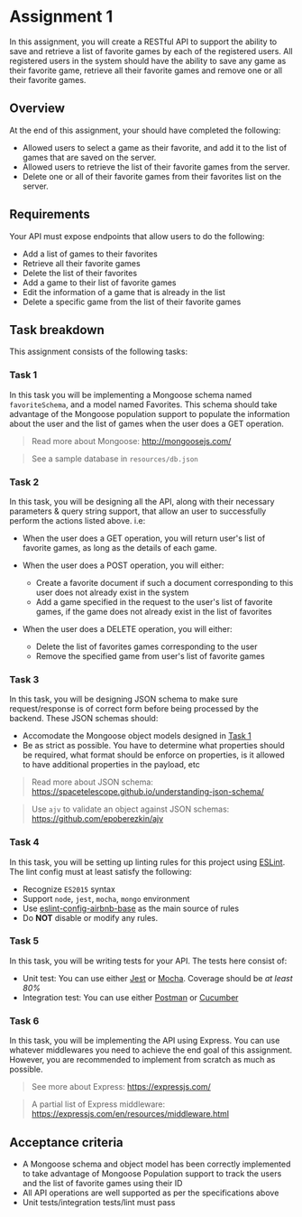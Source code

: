# Assignment 1

In this assignment, you will create a RESTful API to support the ability to save and retrieve a list of favorite games by each of the registered users. All registered users in the system should have the ability to save any game as their favorite game, retrieve all their favorite games and remove one or all their favorite games.

## Overview

At the end of this assignment, your should have completed the following:

- Allowed users to select a game as their favorite, and add it to the list of games that are saved on the server.
- Allowed users to retrieve the list of their favorite games from the server.
- Delete one or all of their favorite games from their favorites list on the server.

## Requirements

Your API must expose endpoints that allow users to do the following:

- Add a list of games to their favorites
- Retrieve all their favorite games
- Delete the list of their favorites
- Add a game to their list of favorite games
- Edit the information of a game that is already in the list
- Delete a specific game from the list of their favorite games

## Task breakdown

This assignment consists of the following tasks:

### Task 1

In this task you will be implementing a Mongoose schema named `favoriteSchema`, and a model named Favorites. This schema should take advantage of the Mongoose population support to populate the information about the user and the list of games when the user does a GET operation.

> Read more about Mongoose: http://mongoosejs.com/

> See a sample database in `resources/db.json`

### Task 2

In this task, you will be designing all the API, along with their necessary parameters & query string support, that allow an user to successfully perform the actions listed above. i.e:

- When the user does a GET operation, you will return user's list of favorite games, as long as the details of each game.
- When the user does a POST operation, you will either:

  - Create a favorite document if such a document corresponding to this user does not already exist in the system
  - Add a game specified in the request to the user's list of favorite games, if the game does not already exist in the list of favorites

- When the user does a DELETE operation, you will either:

  - Delete the list of favorites games corresponding to the user
  - Remove the specified game from user's list of favorite games

### Task 3

In this task, you will be designing JSON schema to make sure request/response is of correct form before being processed by the backend. These JSON schemas should:

- Accomodate the Mongoose object models designed in [Task 1](#task-1)
- Be as strict as possible. You have to determine what properties should be required,
what format should be enforce on properties, is it allowed to have additional properties in the payload, etc

> Read more about JSON schema: https://spacetelescope.github.io/understanding-json-schema/

> Use `ajv` to validate an object against JSON schemas: https://github.com/epoberezkin/ajv

### Task 4

In this task, you will be setting up linting rules for this project using [ESLint](https://eslint.org/). The lint config must at least satisfy the following:

- Recognize `ES2015` syntax
- Support `node`, `jest`, `mocha`, `mongo` environment
- Use [eslint-config-airbnb-base](https://www.npmjs.com/package/eslint-config-airbnb-base) as the main source of rules
- Do __NOT__ disable or modify any rules.

### Task 5

In this task, you will be writing tests for your API. The tests here consist of:

- Unit test: You can use either [Jest](https://facebook.github.io/jest/) or [Mocha](https://mochajs.org/). Coverage should be *at least 80%*
- Integration test: You can use either [Postman](https://www.getpostman.com/) or [Cucumber](https://github.com/cucumber/cucumber-js)

### Task 6

In this task, you will be implementing the API using Express. You can use whatever middlewares you need to achieve the end goal of this assignment. However, you are recommended to implement from scratch as much as possible.

> See more about Express: https://expressjs.com/

> A partial list of Express middleware: https://expressjs.com/en/resources/middleware.html

## Acceptance criteria

- A Mongoose schema and object model has been correctly implemented to take advantage of Mongoose Population support to track the users and the list of favorite games using their ID
- All API operations are well supported as per the specifications above
- Unit tests/integration tests/lint must pass
